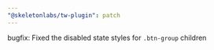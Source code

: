 ```yaml
---
"@skeletonlabs/tw-plugin": patch
---
```


bugfix: Fixed the disabled state styles for `.btn-group` children
